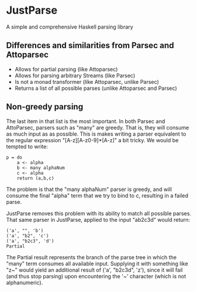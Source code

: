 JustParse
=========

A simple and comprehensive Haskell parsing library

Differences and similarities from Parsec and Attoparsec
-------------------------------------------------------
* Allows for partial parsing (like Attoparsec)
* Allows for parsing arbitrary Streams (like Parsec)
* Is not a monad transformer (like Attoparsec, unlike Parsec)
* Returns a list of all possible parses (unlike Attoparsec and Parsec)

Non-greedy parsing
------------------
The last item in that list is the most important. In both Parsec and AttoParsec, 
parsers such as "many" are greedy. That is, they will consume as much input as
as possible. This is makes writing a parser equivalent to the regular expression
"[A-z][A-z0-9]\*[A-z]" a bit tricky. We would be tempted to write:

    p = do
        a <- alpha
        b <- many alphaNum
        c <- alpha
        return (a,b,c)

The problem is that the "many alphaNum" parser is greedy, and will consume the 
final "alpha" term that we try to bind to c, resulting in a failed parse.

JustParse removes this problem with its ability to match all possible parses. That
same parser in JustParse, applied to the input "ab2c3d" would return:

    ('a', "", 'b')
    ('a', "b2", 'c')
    ('a', "b2c3", 'd')
    Partial

The Partial result represents the branch of the parse tree in which the "many" term
consumes all available input. Supplying it with something like "z~" would yield an
additional result of ('a', "b2c3d", 'z'), since it will fail (and thus stop parsing)
upon encountering the '~' character (which is not alphanumeric).
